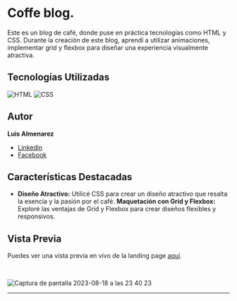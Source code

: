 # Coffe blog.

Este es un blog de café, donde puse en práctica tecnologías como HTML y CSS. Durante la creación de este blog, aprendí a utilizar animaciones, implementar grid y flexbox para diseñar una experiencia visualmente atractiva.
## Tecnologías Utilizadas

![HTML](https://img.shields.io/badge/-HTML-ff4500?style=flat&logo=html5&logoColor=white)
![CSS](https://img.shields.io/badge/-CSS-2965f1?style=flat&logo=css3&logoColor=white)

## Autor

**Luis Almenarez**

* [Linkedin](www.linkedin.com/in/luis-almenarez)
* [Facebook](https://web.facebook.com/Luis.Carlos.AlmenarezAP)

## Características Destacadas

- **Diseño Atractivo:** Utilicé CSS para crear un diseño atractivo que resalta la esencia y la pasión por el café.
**Maquetación con Grid y Flexbox:** Exploré las ventajas de Grid y Flexbox para crear diseños flexibles y responsivos.
## Vista Previa

Puedes ver una vista previa en vivo de la landing page [aquí](https://coffeepageblog.netlify.app/).

<br>

![Captura de pantalla 2023-08-18 a las 23 40 23](https://github.com/Luis-Almenarez/Coffee-blog/assets/125621759/e08e0918-90dd-4867-8601-3722daed7874)



<hr>
